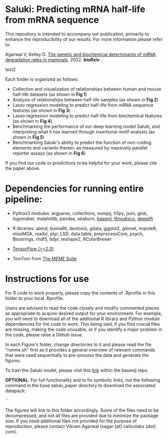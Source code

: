 # Saluki: Predicting mRNA half-life from mRNA sequence

This repository is intended to accompany our publication, primarily to enhance the reproducibility of our results. For more information please refer to:

Agarwal V, Kelley D. [The genetic and biochemical determinants of mRNA degradation rates in mammals](). 2022. **_bioRxiv_**.

test2

Each folder is organized as follows:

* Collection and visualization of relationships between human and mouse half-life datasets (as shown in **Fig 1**)
* Analysis of relationships between half-life samples (as shown in **Fig 2**)
* Lasso regression modeling to predict half-life from mRNA sequence features (as shown in **Fig 3**)
* Lasso regression modeling to predict half-life from biochemical features (as shown in **Fig 4**)
* Benchmarking the performance of our deep learning model Saluki, and interpreting what it has learned through insertional motif analysis (as shown in **Fig 5**)
* Benchmarking Saluki's ability to predict the function of non-coding elements and variants therein, as measured by massively parallel reporter assays (as shown in **Fig 6**)

If you find our code or predictions to be helpful for your work, please cite the paper above.

# Dependencies for running entire pipeline:
* Python3 modules: argparse, collections, numpy, h5py, json, glob, logomaker, matplotlib, pandas, seaborn, [basenji](https://github.com/calico/basenji), [tfmodisco](https://github.com/kundajelab/tfmodisco), [deeplift](https://github.com/kundajelab/deeplift)

* R libraries: abind, biomaRt, devtools, gdata, ggplot2, glmnet, imputeR, missMDA, readxl, plyr, LSD, data.table, preprocessCore, psych, Biostrings, rhdf5, tidyr, reshape2, RColorBrewer

* [TensorFlow (>=2.0)](https://www.tensorflow.org/install/)

* TomTom from [The MEME Suite](http://meme-suite.org/doc/download.html?man_type=web)

# Instructions for use

For R code to work properly, please copy the contents of .Rprofile in this folder to your local .Rprofile.

Users are advised to read the code closely and modify commented pieces as appropriate to acquire
desired output for your environment. For example, you will need to download all of the additional
R library and Python module dependencies for the code to work. This being said, if you find crucial
files are missing, making the code unusable, or if you identify a major problem in the code, please
raise a Github issue.

In each Figure's folder, change directories to it and please read the file "runme.sh" first as it provides a general overview of relevant commands that were used sequentially to pre-process the data and generate the figures.

To train the Saluki model, please visit this [link](https://github.com/calico/basenji/tree/master/manuscripts/saluki) within the basenji repo.

**OPTIONAL**: For full functionality and to fix symbolic links, run the following command in the base saluki_paper directory to download the associated datapack:

``

The figures will link to this folder accordingly. Some of the files need to be decompressed, and not all files are provided due to minimize the package size. If you need additional files not provided for the purpose of reproduction, please contact Vikram Agarwal (vagar {at} calicolabs {dot} com).
